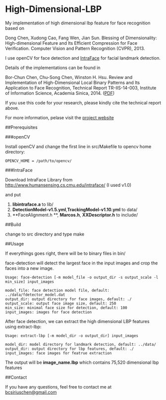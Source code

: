 High-Dimensional-LBP
====================

My implementation of high dimensional lbp feature for face recognition based on 

Dong Chen, Xudong Cao, Fang Wen, Jian Sun. Blessing of Dimensionality: High-dimensional Feature and Its Efficient Compression for Face Verification. Computer Vision and Pattern Recognition (CVPR), 2013.

I use openCV for face detection and [IntraFace](http://www.humansensing.cs.cmu.edu/intraface/) for facial landmark detection.

Details of the implementations can be found in 

Bor-Chun Chen, Chu-Song Chen, Winston H. Hsu. Review and Implementation of High-Dimensional Local Binary Patterns and Its Application to Face Recognition, Technical Report TR-IIS-14-003, Institute of Information Science, Academia Sinica, 2014. ([PDF](http://bcsiriuschen.github.io/High-Dimensional-LBP/tr14003.pdf))

If you use this code for your research, please kindly cite the technical report above.

For more information, pelase visit the [project website](http://bcsiriuschen.github.io/High-Dimensional-LBP/)

##Prerequisites

###openCV

Install openCV and change the first line in src/Makefile to opencv home directory:

    OPENCV_HOME = /path/to/opencv/

###IntraFace

Download IntraFace Library from http://www.humansensing.cs.cmu.edu/intraface/ (I used v1.0)

and put

1. **libintraface.a** to lib/
2. **DetectionModel-v1.5.yml**,**TrackingModel-v1.10.yml** to data/
3. **FaceAlignment.h **, **Marcos.h**, **XXDescriptor.h** to include/

##Build

change to src directory and type make

##Usage

If everythings goes right, there will be to binary files in bin/

face-detection will detect the largest face in the input images and crop the faces into a new image.

    Usage: face-detection [-m model_file -o output_dir -s output_scale -l min_size] input_images

    model_file: face detection model file, default: ../data/fdetector_model.dat
    output_dir: output directory for face images, default: ./
    output_scale: output face image size, default: 250
    min_size: minimal face size for detection, default: 100
    input_images: images for face detection

After face detection, we can extract the high dimensional LBP features using extract-lbp:

    Usage: extract-lbp [-m model_dir -o output_dir] input_images

    model_dir: model directory for landmark detection, default: ../data/
    output_dir: output directory for lbp features, default: ./
    input_images: face images for featrue extraction

The output will be  **image_name.lbp** which contains 75,520 dimensional lbp features

##Contact

If you have any questions, feel free to contact me at bcsiriuschen@gmail.com
